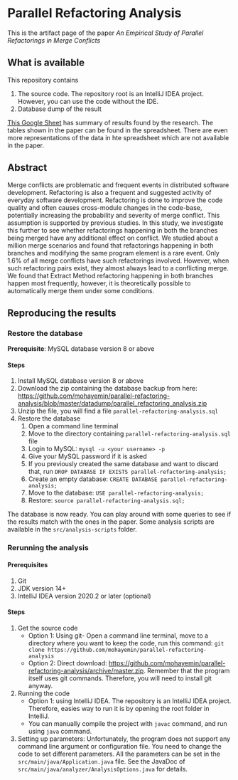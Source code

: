 # Parallel Refactoring Analysis
This is the artifact page of the paper _An Empirical Study of Parallel Refactorings in Merge Conflicts_

## What is available
This repository contains
1. The source code. The repository root is an IntelliJ IDEA project. However, you can use the code without the IDE.
2. Database dump of the result

[This Google Sheet](https://docs.google.com/spreadsheets/d/1TkTBzYAWoLCYug9iGXyLjqXMFZcqz--UHqM5BSVgDYo/edit?usp=sharing) 
has summary of results found by the research. The tables shown in the paper can be found in the spreadsheet. 
There are even more representations of the data in hte spreadsheet which are not available in the paper.

## Abstract
Merge conflicts are problematic and frequent events in distributed software development.
Refactoring is also a frequent and suggested activity of everyday software development.
Refactoring is done to improve the code quality and often causes cross-module changes in the code-base, 
potentially increasing the probability and severity of merge conflict.
This assumption is supported by previous studies. 
In this study, we investigate this further to see whether refactorings
happening in both the branches being merged have any additional effect on conflict. 
We studied about a million merge scenarios and found that refactorings happening in both
branches and modifying the same program element is a rare event. 
Only 1.6% of all merge conflicts have such refactorings involved. 
However, when such refactoring pairs exist,
they almost always lead to a conflicting merge. We found
that Extract Method refactoring happening in both branches
happen most frequently, however, it is theoretically possible
to automatically merge them under some conditions.

## Reproducing the results

### Restore the database
**Prerequisite**: MySQL database version 8 or above

#### Steps
1. Install MySQL database version 8 or above 
1. Download the zip containing the database backup from here: https://github.com/mohayemin/parallel-refactoring-analysis/blob/master/datadump/parallel_refactoring_analysis.zip
1. Unzip the file, you will find a file `parallel-refactoring-analysis.sql`
1. Restore the database
   1. Open a command line terminal
   1. Move to the directory containing `parallel-refactoring-analysis.sql` file
   1. Login to MySQL: `mysql -u <your username> -p`
   1. Give your MySQL password if it is asked
   1. If you previously created the same database and want to discard that, run `DROP DATABASE IF EXISTS parallel-refactoring-analysis;`
   1. Create an empty database: `CREATE DATABASE parallel-refactoring-analysis;`
   1. Move to the database: `USE parallel-refactoring-analysis;`
   1. Restore: `source parallel-refactoring-analysis.sql;`

The database is now ready. You can play around with some queries to see if the results match with the ones in the paper.
Some analysis scripts are available in the `src/analysis-scripts` folder.

### Rerunning the analysis
#### Prerequisites
1. Git
2. JDK version 14+
3. IntelliJ IDEA version 2020.2 or later (optional)

#### Steps
1. Get the source code
    * Option 1: Using git- Open a command line terminal, move to a directory where you want to keep the code, run this command: `git clone https://github.com/mohayemin/parallel-refactoring-analysis`
    * Option 2: Direct download: https://github.com/mohayemin/parallel-refactoring-analysis/archive/master.zip. Remember that the program itself uses git commands. 
    Therefore, you will need to install git anyway.
2. Running the code
    * Option 1: using IntelliJ IDEA. The repository is an IntelliJ IDEA project. Therefore, easies way to run it is by opening the root folder in IntelliJ.
    * You can manually compile the project with `javac` command, and run using `java` command.
3. Setting up parameters: Unfortunately, the program does not support any command line argument or configuration file. 
You need to change the code to set different parameters. All the parameters can be set in the `src/main/java/Application.java` file. 
See the JavaDoc of `src/main/java/analyzer/AnalysisOptions.java` for details.
       
